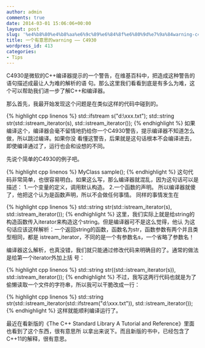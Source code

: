 ```yaml
---
author: admin
comments: true
date: 2014-03-01 15:06:06+00:00
layout: post
slug: '%e4%b8%80%e4%b8%aa%e6%9c%89%e6%84%8f%e6%80%9d%e7%9a%84warning-c4930'
title: 一个有意思的warning —— C4930
wordpress_id: 413
categories:
- Tips
---
```


C4930是微软的C++编译器提示的一个警告，在维基百科中，把造成这种警告的语句描述成最让人为难的解析的语
句。那么这里我们看看到底是有多么为难，这个可以帮助我们进一步了解C++和编译器。

那么首先，我最开始发现这个问题是在类似这样的代码中碰到的。

{% highlight cpp linenos %}
std::ifstream s("d:\\xxx.txt");
std::string str(std::istream_iterator<char>(s), std::istream_iterator<char>());
 {% endhighlight %}
如果编译这个，编译器会毫不留情地扔给你一个C4930警告，提示编译器不知道怎么做，所以跳过编译。如果你没
看懂这警告，后果就是这句话根本不会编译进去，即使编译通过了，运行也会和设想的不同。

先说个简单的C4930的例子吧。

{% highlight cpp linenos %}
MyClass sample();
 {% endhighlight %}
这句代码非常简单，也很容易明白。如果这么写，那么编译器就混乱，因为这句话可以是描述：
1.一个变量的定义，调用默认构造。
2.一个函数的声明。
所以编译器就傻了，他把这个认为是函数声明，所以不会做任何事情。
同样的事情发生在

{% highlight cpp linenos %}
std::string str(std::istream_iterator<char>(s), std::istream_iterator<char>());
 {% endhighlight %}
这里，我们实际上就是给string的构造函数传入iterator来构造这个string。但是编译器可不是这么觉得，他认
为这句话应该这样解析：一个返回string的函数，函数名为str，函数参数有两个并且类型相同，都是
istream_iterator<char>，不同的是一个有参数名s，一个省略了参数名！

编译器这么解析，也真没错，我们就只能通过修改代码来明确目的了。通常的做法是给第一个iterator外加上括
号：

{% highlight cpp linenos %}
std::string str((std::istream_iterator<char>(s)), std::istream_iterator<char>());
 {% endhighlight %}
不过，我写这两行代码也就是为了偷懒读取一个文件的字符串，所以我可以干脆改成一行：

{% highlight cpp linenos %}
std::string str(std::istream_iterator<char>(std::ifstream("d:\\xxx.txt")), std::istream_iterator<char>());
 {% endhighlight %}
这样就能顺利编译运行了。

最近在看新版的《The C++ Standard Library A Tutorial and Reference》里面也看到了这个东西，很有意思所
以拿出来说下。而且新版的书中，已经包含了C++11的解释，很有意思。
